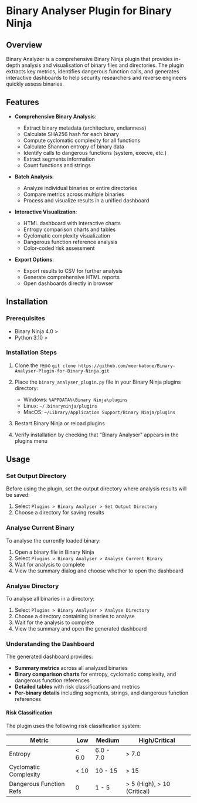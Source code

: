 # Binary Analyser Plugin for Binary Ninja

## Overview

Binary Analyzer is a comprehensive Binary Ninja plugin that provides in-depth analysis and visualisation of binary files and directories. The plugin extracts key metrics, identifies dangerous function calls, and generates interactive dashboards to help security researchers and reverse engineers quickly assess binaries.

## Features

- **Comprehensive Binary Analysis**:
  - Extract binary metadata (architecture, endianness)
  - Calculate SHA256 hash for each binary
  - Compute cyclomatic complexity for all functions
  - Calculate Shannon entropy of binary data
  - Identify calls to dangerous functions (system, execve, etc.)
  - Extract segments information
  - Count functions and strings

- **Batch Analysis**:
  - Analyze individual binaries or entire directories
  - Compare metrics across multiple binaries
  - Process and visualize results in a unified dashboard

- **Interactive Visualization**:
  - HTML dashboard with interactive charts
  - Entropy comparison charts and tables
  - Cyclomatic complexity visualization
  - Dangerous function reference analysis
  - Color-coded risk assessment

- **Export Options**:
  - Export results to CSV for further analysis
  - Generate comprehensive HTML reports
  - Open dashboards directly in browser

## Installation

### Prerequisites
- Binary Ninja 4.0 >
- Python 3.10 >

### Installation Steps

1. Clone the repo `git clone https://github.com/meerkatone/Binary-Analyser-Plugin-for-Binary-Ninja.git`

2. Place the `binary_analyser_plugin.py` file in your Binary Ninja plugins directory:
   - Windows: `%APPDATA%\Binary Ninja\plugins`
   - Linux: `~/.binaryninja/plugins`
   - MacOS: `~/Library/Application Support/Binary Ninja/plugins`

3. Restart Binary Ninja or reload plugins

4. Verify installation by checking that "Binary Analyser" appears in the plugins menu

## Usage

### Set Output Directory

Before using the plugin, set the output directory where analysis results will be saved:

1. Select `Plugins > Binary Analyser > Set Output Directory`
2. Choose a directory for saving results

### Analyse Current Binary

To analyse the currently loaded binary:

1. Open a binary file in Binary Ninja
2. Select `Plugins > Binary Analyser > Analyse Current Binary`
3. Wait for analysis to complete
4. View the summary dialog and choose whether to open the dashboard

### Analyse Directory

To analyse all binaries in a directory:

1. Select `Plugins > Binary Analyser > Analyse Directory`
2. Choose a directory containing binaries to analyse
3. Wait for the analysis to complete
4. View the summary and open the generated dashboard

### Understanding the Dashboard

The generated dashboard provides:

- **Summary metrics** across all analyzed binaries
- **Binary comparison charts** for entropy, cyclomatic complexity, and dangerous function references
- **Detailed tables** with risk classifications and metrics
- **Per-binary details** including segments, strings, and dangerous function references

#### Risk Classification

The plugin uses the following risk classification system:

| Metric | Low | Medium | High/Critical |
|--------|-----|--------|---------------|
| Entropy | < 6.0 | 6.0 - 7.0 | > 7.0 |
| Cyclomatic Complexity | < 10 | 10 - 15 | > 15 |
| Dangerous Function Refs | 0 | 1 - 5 | > 5 (High), > 10 (Critical) |

